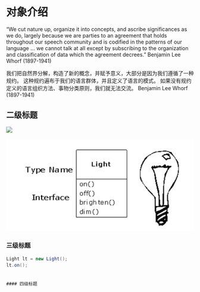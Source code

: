 # 对象介绍

“We cut nature up, organize it into concepts, and ascribe significances
as we do, largely because we are parties to an agreement that holds
throughout our speech community and is codified in the patterns of
our language … we cannot talk at all except by subscribing to the
organization and classification of data which the agreement decrees.”
Benjamin Lee Whorf (1897-1941)

我们把自然界分解，构造了新的概念，并赋予意义，大部分是因为我们遵循了一种规约。
这种规约遍布于我们的语言群体，并且定义了语言的模式。
如果没有规约定义的语言组织方法、事物分类原则，我们就无法交流。
Benjamin Lee Whorf (1897-1941)


## 二级标题

![](https://www.wangbase.com/blogimg/asset/201902/bg2019022205.jpg)

![](https://github.com/meq1986/translate/blob/master/thinking%20in%20java/pic/1.png)

### 三级标题

```java
Light lt = new Light();
lt.on();


#### 四级标题
